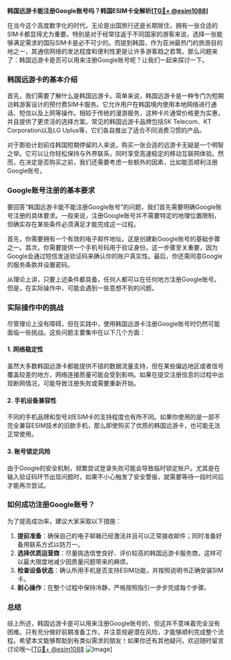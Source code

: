 **韩国远游卡能注册Google账号吗？韩国ESIM卡全解析[[TG💪+ @esim1088](https://t.me/s/esim1088)]**

在当今这个高度数字化的时代，无论是出国旅行还是长期居住，拥有一张合适的SIM卡都显得尤为重要。特别是对于经常往返于不同国家的游客来说，选择一张能够满足需求的国际SIM卡是必不可少的。而提到韩国，作为亚洲最热门的旅游目的地之一，其通信网络的发达程度和便利性更是让许多游客趋之若鹜。那么问题来了：韩国远游卡是否可以用来注册Google账号呢？让我们一起来探讨一下。

### 韩国远游卡的基本介绍

首先，我们需要了解什么是韩国远游卡。简单来说，韩国远游卡是一种专门为短期访韩游客设计的预付费SIM卡服务。它允许用户在韩国境内使用本地网络进行通话、短信以及上网等操作。相较于传统的漫游服务，这种卡片通常价格更为实惠，并且提供了更灵活的选择方案。常见的韩国远游卡品牌包括SK Telecom、KT Corporation以及LG Uplus等，它们各自推出了适合不同消费习惯的产品。

对于那些计划前往韩国短期停留的人来说，购买一张合适的远游卡无疑是一个明智之举。它可以让你轻松保持与外界联系，同时享受高速稳定的移动互联网体验。然而，在决定是否购买之前，我们还需要考虑一些额外的因素，比如能否顺利注册Google账号。

### Google账号注册的基本要求

要回答“韩国远游卡能不能注册Google账号”的问题，我们首先需要明确Google账号注册的具体要求。一般来说，注册Google账号并不需要特定的地理位置限制，但确实存在某些条件必须满足才能完成这一过程。

首先，你需要拥有一个有效的电子邮件地址。这是创建新Google账号的基础步骤之一。其次，你需要提供一个手机号码用于验证身份。这一步骤至关重要，因为Google会通过短信发送验证码来确认你的账户真实性。最后，你还需同意Google的服务条款并设置密码。

从理论上讲，只要上述条件都具备，任何人都可以在任何地方注册Google账号。但是，在实际操作中，可能会遇到一些意想不到的问题。

### 实际操作中的挑战

尽管理论上没有障碍，但在实践中，使用韩国远游卡注册Google账号时仍然可能面临一些挑战。这些问题主要集中在以下几个方面：

#### 1. 网络稳定性
虽然大多数韩国远游卡都能提供不错的数据流量支持，但在某些偏远地区或者信号覆盖较差的地方，网络连接质量可能会受到影响。如果在提交注册信息的过程中出现断网情况，可能导致注册失败或需要重新开始。

#### 2. 手机设备兼容性
不同的手机品牌和型号对ESIM卡的支持程度也有所不同。如果你使用的是一部不完全兼容ESIM技术的旧款手机，那么即使购买了优质的韩国远游卡，也可能无法正常使用。

#### 3. 账号锁定风险
由于Google的安全机制，频繁尝试登录失败可能会导致临时锁定账户。尤其是在输入验证码环节出现问题时，如果不小心触发了安全警报，就需要等待一段时间后才能再次尝试。

### 如何成功注册Google账号？

为了提高成功率，建议大家采取以下措施：

1. **提前准备**：确保自己的电子邮箱已经激活并且可以正常接收邮件；同时准备好备用联系方式以防万一。
2. **选择优质运营商**：尽量挑选信誉良好、评价较高的韩国远游卡服务商，这样可以最大限度地减少因质量问题带来的麻烦。
3. **检查设备状态**：确认所用手机是否支持ESIM功能，并按照说明书正确安装SIM卡。
4. **耐心操作**：在整个过程中保持冷静，严格按照指引一步步完成每个步骤。

### 总结

综上所述，韩国远游卡是可以用来注册Google账号的，但这并不意味着完全没有困难。只有充分做好前期准备工作，并注意规避潜在风险，才能够顺利完成整个流程。希望本文能够帮助到有类似需求的朋友！如果你还有其他疑问，欢迎随时留言讨论哦～[[TG💪+ @esim1088](https://t.me/s/esim1088) ![Image](https://i.postimg.cc/4NQfJmqS/Snipaste-2025-05-13-00-14-12.png)]